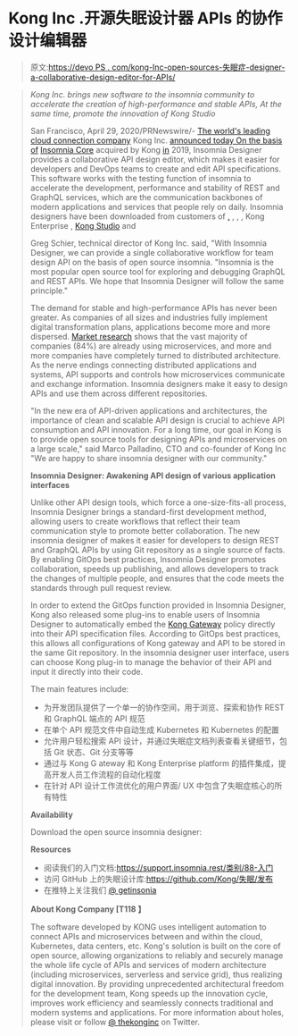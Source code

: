 # Kong Inc .开源失眠设计器 APIs 的协作设计编辑器

> 原文:[https://devo PS . com/kong-Inc-open-sources-失眠症-designer-a-collaborative-design-editor-for-APIs/](https://devops.com/kong-inc-open-sources-insomnia-designer-a-collaborative-design-editor-for-apis/)

> *Kong Inc. brings new software to the insomnia community to accelerate the creation of high-performance and stable APIs, At the same time, promote the innovation of Kong Studio*
> 
> San Francisco, April 29, 2020/PRNewswire/- [The world's leading cloud connection company](http://email.prnewswire.com/ls/click?upn=OXp-2BEvHp8OzhyU1j9bSWuwMvMWelqIco5RbfBrouY-2BS54Mg1jI-2B7muAXPTeBB4mpQ-2BZ6Drt1kL03pnlcq3wNcxmzWFT23lVMnuFuSGouVnSJCACGpuZuNVagKUDh8-2Blja6v-2FJXi1te8XlIL1I0j-2FvQYiDd1sPZXcaXHqYgbowz9NRANcWiMtTGj9vRNlx-2B1vxFstes9q0ZxxbhUBHTI2l8MYgrYHPRsywRE9b0iSleU0GGLgVeooM71GerzFArTQcGQFD-2Fg1nf4-2FyIVg0is2vA-3D-3D2Hi3_1t4-2BOg2k7wiQWuhTGn5MziV3TfjsjGhnCpxt5L4LW1ej3jexehUiE162t6kQOR0FjUoRTMKrv2fM8fucgX4i-2Fb-2BReBtniUpoVmp20Izn1wOOjZfewSqlDEUXlxD4DD58Aw1g3zkjmj-2FEZ5I75hbPSqwZDHhtr6HXdpfCSeaRN5q9OjMUnfz9dwSv5R792NFgKJtZNMHMthnKhW6cnZVj6T24t6SUkq0iaTVwU0FtjN-2FOh-2BJ-2FfCQeDxex8OFD2bKi-2B7Jpo7fN9iSTKNTLNOowviZzpUxyZuSB-2B91ofx6tI3xcLPqcH-2BY8csU2IVsDJd5qyDD7lud9AFgvb2j-2BSbwlAdTyTJldGb7ogfMJWU2ylpA-3D) Kong Inc. [announced today On the basis of](http://email.prnewswire.com/ls/click?upn=OXp-2BEvHp8OzhyU1j9bSWuwMvMWelqIco5RbfBrouY-2BS54Mg1jI-2B7muAXPTeBB4mp2dtIfWT5F313DeiWeC8HfmnUtn6hDD0-2BiyK7Sw-2FtOB1UYIrvRHWzruHinZoa-2BwOUxN2uRzGuWJErshmXplRzG2I1QKrS-2Blin-2BfKjR4HEbb6C1zDe8EhN5bitYIUWGKLzfz8d_1t4-2BOg2k7wiQWuhTGn5MziV3TfjsjGhnCpxt5L4LW1ej3jexehUiE162t6kQOR0FjUoRTMKrv2fM8fucgX4i-2Fb-2BReBtniUpoVmp20Izn1wOOjZfewSqlDEUXlxD4DD58Aw1g3zkjmj-2FEZ5I75hbPSqwZDHhtr6HXdpfCSeaRN5q9OjMUnfz9dwSv5R792NFgKJtZNMHMthnKhW6cnZVj6VVSrJyTkroaoWIePBn4fnwW3N1XdQlU87M0Awc5N5ietEbI0b92zkgI27Wqe9lzm4SpmVTtcEtDC1Ro-2BXgeI9BSQELQMd9QdqngO-2Fgwd-2FVlSHLNtuRrHwcY4Yl-2BhhLk9IDlii1eHS67B0aA1WVmybo-3D) [Insomnia Core](http://email.prnewswire.com/ls/click?upn=OXp-2BEvHp8OzhyU1j9bSWuwMvMWelqIco5RbfBrouY-2BS54Mg1jI-2B7muAXPTeBB4mp4gxKhVsaTBbs-2B5W5-2BU-2F73YLVqca9gnvDMpTH8pf3ATzgvfxzVMtByBkuEIS3qIUdnk9K-2BPJK4ZAn0bYwfRo0hUMJ-2FYeV7hVTjdgN6NW39YuyQNllqDdWfUFa0ryzmu1uF-Fq_1t4-2BOg2k7wiQWuhTGn5MziV3TfjsjGhnCpxt5L4LW1ej3jexehUiE162t6kQOR0FjUoRTMKrv2fM8fucgX4i-2Fb-2BReBtniUpoVmp20Izn1wOOjZfewSqlDEUXlxD4DD58Aw1g3zkjmj-2FEZ5I75hbPSqwZDHhtr6HXdpfCSeaRN5q9OjMUnfz9dwSv5R792NFgKJtZNMHMthnKhW6cnZVj6a0ijxVDPg7HOwyF3aQ9b87f1hUlm43jDtFysoG5orwK7CT7ZIcUz8-2Bbo-2FrD5n2WPYrHoPifsE8MFQoG4m-2BvEjkNGnEdFtZHPZKlSVttTo3PC3unPbit5EUYgLGll0NraSXZsJQsVwCCNrevBsDtxaQ-3D) acquired by Kong [in](http://email.prnewswire.com/ls/click?upn=OXp-2BEvHp8OzhyU1j9bSWuwMvMWelqIco5RbfBrouY-2BS54Mg1jI-2B7muAXPTeBB4mpVBsEhBJb9lYouw-2FpkKfco0V-2FoTz8xTDaWelAxo-2BReWNGO-2BmfE-2BpJm6CIXCmjmId9DN6gTIynH-2BkaQqGNzWH7EUbd1g1PK89AtzpZ5cD1xy9pcF-2FEt-2FmNS856uGElSo4fNnN9nEy3VdXxz6tYSpe8hzraQqAI8azlYxgfamo8gDPqTBsjUI-2F4xsF3s2NqXTMSNFtDmlOUS02SgZx10uBh0qbOuV0P30aE8VoO7d-2BsE-2Br2pPoE6E3JB2v6pLCrxh-2BCtG8xkOlhwSznIPxHkRSMm5lzlLVe-2B5bWINwWGaCP9gzSB-2B0pC-2BJJKL4t1eMgr-2BqJu-2Bmw1y1NQx3aMEla-2BBU7TBDt3UXg5TMVElukKImp-2FxgBGwxOg74PTMmFzejFONiCgTMdSp68Z80nkDLxtTSrow-3D-3Dovjs_1t4-2BOg2k7wiQWuhTGn5MziV3TfjsjGhnCpxt5L4LW1ej3jexehUiE162t6kQOR0FjUoRTMKrv2fM8fucgX4i-2Fb-2BReBtniUpoVmp20Izn1wOOjZfewSqlDEUXlxD4DD58Aw1g3zkjmj-2FEZ5I75hbPSqwZDHhtr6HXdpfCSeaRN5q9OjMUnfz9dwSv5R792NFgKJtZNMHMthnKhW6cnZVj6UP4Ip3KhrbGduF9e1ODtfy5XIXmOfp1fNjQIUI7pghCOosVEAq4-2Fba-2BoxKYca0Dnk1JfPBpPhIU3D3wymj7wmcmbDhfzi-2Fi06wsZIHkepFRhYRtQfQmkROjnkvxpPNvqtxPaQ2emd7oCSvUnSIk48k-3D) 2019, Insomnia Designer provides a collaborative API design editor, which makes it easier for developers and DevOps teams to create and edit API specifications. This software works with the testing function of insomnia to accelerate the development, performance and stability of REST and GraphQL services, which are the communication backbones of modern applications and services that people rely on daily. Insomnia designers have been downloaded from customers of [,](http://email.prnewswire.com/ls/click?upn=OXp-2BEvHp8OzhyU1j9bSWuwMvMWelqIco5RbfBrouY-2BS54Mg1jI-2B7muAXPTeBB4mp5UBKM5QP2Vna7GvjAHXxh0uxmOla-2FVjW3Od-2Fe5GirP53dLyzwM7vpNgp2p3gQSfLp2seSgeWXHCIbwSZ5EvQ-2BlYqX3ISPoVt9SaTcEF1iIVhiAs2Pt7Jiu2kKMTkyFdsE647Ieu7-2Fg3raLHqLwBheQ-3D-3D2ADM_1t4-2BOg2k7wiQWuhTGn5MziV3TfjsjGhnCpxt5L4LW1ej3jexehUiE162t6kQOR0FjUoRTMKrv2fM8fucgX4i-2Fb-2BReBtniUpoVmp20Izn1wOOjZfewSqlDEUXlxD4DD58Aw1g3zkjmj-2FEZ5I75hbPSqwZDHhtr6HXdpfCSeaRN5q9OjMUnfz9dwSv5R792NFgKJtZNMHMthnKhW6cnZVj6WiaU08o9G435JvBDQBz6hEzxNuxt3yTfduanckz-2BeuSI04mzAxqgIom4IKYVBBjVlOq7TdfgqG60dKbXzhw44nNti0BKac2spcV9EveVWREO9KYXHNzHeD9FtAVs6JxiAQEcFBG4MhCAVAA7SHQ0IE-3D) , , , Kong Enterprise , [Kong Studio](http://email.prnewswire.com/ls/click?upn=OXp-2BEvHp8OzhyU1j9bSWuwMvMWelqIco5RbfBrouY-2BS54Mg1jI-2B7muAXPTeBB4mp9ERuEL8x7XGfoYpA-2FkNR2rRdhfxRsK2bxfcax7KyCVo1yj3-2BtQG2K6k9Nbvb5NzU-2BiFOdGkdw4DXkwgdQGvU4PTYt503cj-2FnRw0Phs7ql05P50Z-2BKsYC7ORDW2YbQHrhs316NsHXyTe8-2BvYuWGXjRF5LNk4dymRrkxq-2F2A5-2FRZVuyKJhbQ8ESwcSVSOK-2B8fJJhQRA6XozhtKz9kjBa53fEg9y0kkmjS7nduhBLsgTdLgKzvyo1V-2FL-2Foh-2FMbpcOuJf5jL_1t4-2BOg2k7wiQWuhTGn5MziV3TfjsjGhnCpxt5L4LW1ej3jexehUiE162t6kQOR0FjUoRTMKrv2fM8fucgX4i-2Fb-2BReBtniUpoVmp20Izn1wOOjZfewSqlDEUXlxD4DD58Aw1g3zkjmj-2FEZ5I75hbPSqwZDHhtr6HXdpfCSeaRN5q9OjMUnfz9dwSv5R792NFgKJtZNMHMthnKhW6cnZVj6aARaKZBYWeSHHmr44PvmjnQudtlO-2B6sw0RLHGT7wacILQ8PnMX4jFLzP-2F7pVFoUGIeUgobO03Sle26Ff1qXNRYX3ilLsyqBgxRSzXQMB0N4-2FZP-2Bs8RC7NgKUAa5-2BdM8HriazZrY1UlNpeZYDiy38vY-3D) and
> 
> Greg Schier, technical director of Kong Inc. said, "With Insomnia Designer, we can provide a single collaborative workflow for team design API on the basis of open source insomnia. "Insomnia is the most popular open source tool for exploring and debugging GraphQL and REST APIs. We hope that Insomnia Designer will follow the same principle."
> 
> The demand for stable and high-performance APIs has never been greater. As companies of all sizes and industries fully implement digital transformation plans, applications become more and more dispersed. [Market research](http://email.prnewswire.com/ls/click?upn=OXp-2BEvHp8OzhyU1j9bSWuwMvMWelqIco5RbfBrouY-2BS54Mg1jI-2B7muAXPTeBB4mpE69RtBjU8y983s5Dmnolox0HWdD2gjU4FQa-2BhLBp0kbbhoe1FdaUnB848W60mg3wh8FSRdzVWDEVGbeztW1xkJbIlfywo4J8JNcqkjdgncrF81IobEGJEQzv87xKYi29eWlRpm9f69DwdmxA0fAhfcxoC2lXItwLCq0DQBuylGBq3QOLMN8RkBnp9W8qJ7sDjQ4p0ekis-2BfHwIRKsKyrAj3WL95Si3fx52aigXsmucmOBXxcXEnBpGeMQGt6uFGi-2BgCob-2BYubuJOxfswykOLVA-3D-3DABoV_1t4-2BOg2k7wiQWuhTGn5MziV3TfjsjGhnCpxt5L4LW1ej3jexehUiE162t6kQOR0FjUoRTMKrv2fM8fucgX4i-2Fb-2BReBtniUpoVmp20Izn1wOOjZfewSqlDEUXlxD4DD58Aw1g3zkjmj-2FEZ5I75hbPSqwZDHhtr6HXdpfCSeaRN5q9OjMUnfz9dwSv5R792NFgKJtZNMHMthnKhW6cnZVj6ffV4BQPnSINq1Yae6jiWpVkqtyIRLJEp6Sqwio-2B11WMbKScBRR1xCWPjKiwgBeGy3GWmYu3Bzy6fxWvMQ924DxsEC-2FpjuZkvpIwr174HSZR0fXzn-2BtliLxu-2F3xK9spcYwetwAn9ReVfYvaFhNOLeds-3D) shows that the vast majority of companies (84%) are already using microservices, and more and more companies have completely turned to distributed architecture. As the nerve endings connecting distributed applications and systems, API supports and controls how microservices communicate and exchange information. Insomnia designers make it easy to design APIs and use them across different repositories.
> 
> "In the new era of API-driven applications and architectures, the importance of clean and scalable API design is crucial to achieve API consumption and API innovation. For a long time, our goal in Kong is to provide open source tools for designing APIs and microservices on a large scale," said Marco Palladino, CTO and co-founder of Kong Inc "We are happy to share insomnia designer with our community."
> 
> **Insomnia Designer: Awakening API design of various application interfaces**
> 
> Unlike other API design tools, which force a one-size-fits-all process, Insomnia Designer brings a standard-first development method, allowing users to create workflows that reflect their team communication style to promote better collaboration. The new insomnia designer of makes it easier for developers to design REST and GraphQL APIs by using Git repository as a single source of facts. By enabling GitOps best practices, Insomnia Designer promotes collaboration, speeds up publishing, and allows developers to track the changes of multiple people, and ensures that the code meets the standards through pull request review.
> 
> In order to extend the GitOps function provided in Insomnia Designer, Kong also released some plug-ins to enable users of Insomnia Designer to automatically embed the [Kong Gateway](http://email.prnewswire.com/ls/click?upn=OXp-2BEvHp8OzhyU1j9bSWuwMvMWelqIco5RbfBrouY-2BS54Mg1jI-2B7muAXPTeBB4mpWB4psDiHg5AS1XSCr8QJ-2FfkzE5pXw3g8cm1Ddr7Tziduy6SBw0-2B0tg0ITwXUTQ5MgYKZHTgcjgLrVgKzdazvzbYy6mk-2Ft4f5B4WA-2FLe704t1BlbN3kykM36ALTtwmhI3Tjej9z1hgdnbdMtIV5oMMmC9eUp7ZAGKA6q1MQ5qSMIjXUDnYfnywMs1gHxRziUeBmKEtJWj59aKKQqUMtxH2w-3D-3DT_Mt_1t4-2BOg2k7wiQWuhTGn5MziV3TfjsjGhnCpxt5L4LW1ej3jexehUiE162t6kQOR0FjUoRTMKrv2fM8fucgX4i-2Fb-2BReBtniUpoVmp20Izn1wOOjZfewSqlDEUXlxD4DD58Aw1g3zkjmj-2FEZ5I75hbPSqwZDHhtr6HXdpfCSeaRN5q9OjMUnfz9dwSv5R792NFgKJtZNMHMthnKhW6cnZVj6QxtUSg3ECUgv-2F0URjM6Pfnih0RcaDdtkmYhO39fyLDbod-2Ffa7grPyfb3kAlvXLhHmXuEHT0IFbcGGdhLOKgF0u7RVxnoOjNYDw2wPkZZdGYOD6KVFsLiELuHUusii8YVMw8YQ-2Barq9ObQTnaQwwYEk-3D) policy directly into their API specification files. According to GitOps best practices, this allows all configurations of Kong gateway and API to be stored in the same Git repository. In the insomnia designer user interface, users can choose Kong plug-in to manage the behavior of their API and input it directly into their code.
> 
> The main features include:
> 
> *   为开发团队提供了一个单一的协作空间，用于浏览、探索和协作 REST 和 GraphQL 端点的 API 规范
> *   在单个 API 规范文件中自动生成 Kubernetes 和 Kubernetes 的配置
> *   允许用户轻松搜索 API 设计，并通过失眠症文档列表查看关键细节，包括 Git 状态、Git 分支等等
> *   通过与 Kong G ateway 和 Kong Enterprise platform 的插件集成，提高开发人员工作流程的自动化程度
> *   在针对 API 设计工作流优化的用户界面/ UX 中包含了失眠症核心的所有特性
> 
> **Availability**
> 
> Download the open source insomnia designer:
> 
> **Resources**
> 
> *   阅读我们的入门文档:[https://support.insomnia.rest/<wbr>类别/88-入门](http://email.prnewswire.com/ls/click?upn=OXp-2BEvHp8OzhyU1j9bSWuwMvMWelqIco5RbfBrouY-2BS54Mg1jI-2B7muAXPTeBB4mpO2KLBINeX246gJlJXBGa8vKX0PHlvWeyKXVDLdpfx2gCxGw9nIvyf2yMC2ATGGB42yEcQLgtP9IGFqQHM-2B9S1R5VOhOb6cqzPC4HB0cE8WwBVNvb-2FEe41I4PKRdXkRcfp7N-2FEkdeJv3NvQ0lf8EOQRO-2BLN6898KPTpUO-2FJqzwyPkXe6XCs157tSnkKImj43s-2Fnq8F9Ez6pr-2BQ4mGNM2S7Q-3D-3DQy-y_1t4-2BOg2k7wiQWuhTGn5MziV3TfjsjGhnCpxt5L4LW1ej3jexehUiE162t6kQOR0FjUoRTMKrv2fM8fucgX4i-2Fb-2BReBtniUpoVmp20Izn1wOOjZfewSqlDEUXlxD4DD58Aw1g3zkjmj-2FEZ5I75hbPSqwZDHhtr6HXdpfCSeaRN5q9OjMUnfz9dwSv5R792NFgKJtZNMHMthnKhW6cnZVj6T0eGEGSSe7t3sWeY1ZpgSyKBYVgbcBLFV4OnRrQ2vcA9bA6Ni3gi61q4v9SiJHQqNXYBs0WEnjDUvalET-2B2hxYWH9fEc7F6kQaPKn51pfhp5igj5XQeUWFLQBroTog12nEDbCa0vVJ1diR8Vo-2BYPy1Z6Q9G5-2FOkIV4A2hWuu5P7)
> *   访问 GitHub 上的失眠设计库:[https://github.com/Kong/<wbr>失眠/发布](http://email.prnewswire.com/ls/click?upn=OXp-2BEvHp8OzhyU1j9bSWuwMvMWelqIco5RbfBrouY-2BS54Mg1jI-2B7muAXPTeBB4mpECobqfRecH8iJZS1DgwWP1vw-2FGPHp3NBtZQk9molz3SzyOcZTIZOJzjWG4ImLcobwFViweu6A4QL6DuEqpa2sRTLhhodaEnRjmh703i-2FZCNXUtllKCVzwln4Rc-2BPdSKd2N48x1Y-2B9ACkhyQHTtQt3pjI4zPBtG6y5Hzu-2FSc1AtrBGpzQ7N1VPx46hVFz7TFQzV8-_1t4-2BOg2k7wiQWuhTGn5MziV3TfjsjGhnCpxt5L4LW1ej3jexehUiE162t6kQOR0FjUoRTMKrv2fM8fucgX4i-2Fb-2BReBtniUpoVmp20Izn1wOOjZfewSqlDEUXlxD4DD58Aw1g3zkjmj-2FEZ5I75hbPSqwZDHhtr6HXdpfCSeaRN5q9OjMUnfz9dwSv5R792NFgKJtZNMHMthnKhW6cnZVj6XuaAb74QRjFv9tv-2FlWyq5emaDayWzvzZL4JlE2hJRPr88znNWvVOiVnUF1ZeodRIi-2Bc9rJghFV1hJZKIVNnZma0k6dzSV4xOgNUFxtZPOmitsZ6w-2FxGMYDJ49WWEQskEBsitinSg5B-2BvuBSF1Gua0H90T5z-2BgLmPtt0nvmrY5Fq)
> *   在推特上关注我们 [@ getinsonia](http://email.prnewswire.com/ls/click?upn=OXp-2BEvHp8OzhyU1j9bSWuwMvMWelqIco5RbfBrouY-2BS54Mg1jI-2B7muAXPTeBB4mpS1k08Bqmza2IhlAqydufge9-2BV2PBNPgP8-2B-2Bu4oC-2F6PX8Ml1uZfcmwU2ELTqQOox9OWrUTQ4-2BWGz3afpIAnxGKY-2Bcew7IPa6-2F9XNVpRAKMNs-3DcSeW_1t4-2BOg2k7wiQWuhTGn5MziV3TfjsjGhnCpxt5L4LW1ej3jexehUiE162t6kQOR0FjUoRTMKrv2fM8fucgX4i-2Fb-2BReBtniUpoVmp20Izn1wOOjZfewSqlDEUXlxD4DD58Aw1g3zkjmj-2FEZ5I75hbPSqwZDHhtr6HXdpfCSeaRN5q9OjMUnfz9dwSv5R792NFgKJtZNMHMthnKhW6cnZVj6clKN4SWY59y7rFH-2BriD6jf32QZHAvDPOv-2FuvUW4HOdkKs9Q1A7cr3eY-2F5bpHLwpsMFbIC0rDud6-2BJfnq5iR550myfkg1WT1phv5oTdfZU0ChxZ-2B1XLDWkfBaVLm9Js6cVHIoXjPYLhCyP3kE-2BPdejTyNoKH1xqHP1mulKBhLJb3)
> 
> **About Kong Company [T118 】**
> 
> The software developed by KONG uses intelligent automation to connect APIs and microservices between and within the cloud, Kubernetes, data centers, etc. Kong's solution is built on the core of open source, allowing organizations to reliably and securely manage the whole life cycle of APIs and services of modern architecture (including microservices, serverless and service grid), thus realizing digital innovation. By providing unprecedented architectural freedom for the development team, Kong speeds up the innovation cycle, improves work efficiency and seamlessly connects traditional and modern systems and applications. For more information about holes, please visit or follow [@ thekonginc](http://email.prnewswire.com/ls/click?upn=OXp-2BEvHp8OzhyU1j9bSWuwMvMWelqIco5RbfBrouY-2BS54Mg1jI-2B7muAXPTeBB4mpu6isRIeyQm-2F5-2FxknFvgPFE4oyMyn5H2uhy9WqIxX5dyYFZhFfWA2-2BtWfRLwD1mydygYwO4z7h4TK3OtpOTqrq-2FFM3bjihneDd8VDTb8Uw1A-3D6vvS_1t4-2BOg2k7wiQWuhTGn5MziV3TfjsjGhnCpxt5L4LW1ej3jexehUiE162t6kQOR0FjUoRTMKrv2fM8fucgX4i-2Fb-2BReBtniUpoVmp20Izn1wOOjZfewSqlDEUXlxD4DD58Aw1g3zkjmj-2FEZ5I75hbPSqwZDHhtr6HXdpfCSeaRN5q9OjMUnfz9dwSv5R792NFgKJtZNMHMthnKhW6cnZVj6XEWCRnXzzvILDE84wMssD-2FXJMGiEmuU7VBoYVTGvj0QolfY6WSaTs5LF37-2B5Fg-2BvNVuk3uKhc1nnEB1y89vYTYViLf-2FONLk27QxsGoWOQQdFgHpIGzd3JUKTNW-2FfKFrT3mTpAk9p9OrsJ6oU9U4qOKZZ1C-2FCbI9-2FVEGz2ShN5NW) on Twitter.